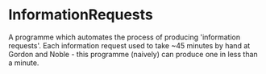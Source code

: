 # InformationRequests
A programme which automates the process of producing 'information requests'. Each information request used to take ~45 minutes by hand at Gordon and Noble - this programme (naively) can produce one in less than a minute. 
